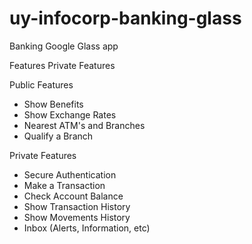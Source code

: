 uy-infocorp-banking-glass
=========================

Banking Google Glass app

Features
Private Features

Public Features
- Show Benefits
- Show Exchange Rates
- Nearest ATM's and Branches
- Qualify a Branch
 
Private Features
- Secure Authentication
- Make a Transaction
- Check Account Balance
- Show Transaction History
- Show Movements History
- Inbox (Alerts, Information, etc)
